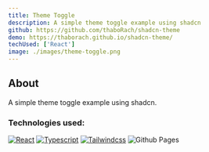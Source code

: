 ```yaml
---
title: Theme Toggle
description: A simple theme toggle example using shadcn 
github: https://github.com/thaboRach/shadcn-theme
demo: https://thaborach.github.io/shadcn-theme/
techUsed: ['React']
image: ./images/theme-toggle.png
---
```


## About

A simple theme toggle example using shadcn.

### Technologies used:

[![React][react]][react-url]
[![Typescript][typescript]][typescript-url]
[![Tailwindcss][tailwindcss]][tailwindcss-url]
![Github Pages][githubPages]


[typescript]: https://img.shields.io/badge/TypeScript-007ACC?style=for-the-badge&logo=typescript&logoColor=white
[typescript-url]: https://www.typescriptlang.org/

[react]: https://img.shields.io/badge/React-20232A?style=for-the-badge&logo=react&logoColor=61DAFB
[react-url]: https://react.dev/

[tailwindcss]: https://img.shields.io/badge/Tailwind_CSS-38B2AC?style=for-the-badge&logo=tailwind-css&logoColor=white
[tailwindcss-url]: https://tailwindcss.com/

[githubPages]: https://img.shields.io/badge/github%20pages-121013?style=for-the-badge&logo=github&logoColor=white

